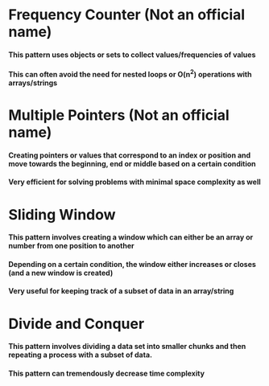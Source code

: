 # Frequency Counter (Not an official name)

#### This pattern uses objects or sets to collect values/frequencies of values

#### This can often avoid the need for nested loops or O(n<sup>2</sup>) operations with arrays/strings

# Multiple Pointers (Not an official name)

#### Creating pointers or values that correspond to an index or position and move towards the beginning, end or middle based on a certain condition

#### Very efficient for solving problems with minimal space complexity as well

# Sliding Window

#### This pattern involves creating a window which can either be an array or number from one position to another

#### Depending on a certain condition, the window either increases or closes (and a new window is created)

#### Very useful for keeping track of a subset of data in an array/string 

# Divide and Conquer

#### This pattern involves dividing a data set into smaller chunks and then repeating a process with a subset of data.

#### This pattern can tremendously decrease time complexity